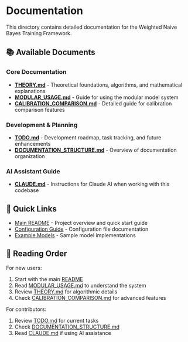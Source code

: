 # Documentation

This directory contains detailed documentation for the Weighted Naive Bayes Training Framework.

## 📚 Available Documents

### Core Documentation
- **[THEORY.md](THEORY.md)** - Theoretical foundations, algorithms, and mathematical explanations
- **[MODULAR_USAGE.md](MODULAR_USAGE.md)** - Guide for using the modular model system
- **[CALIBRATION_COMPARISON.md](CALIBRATION_COMPARISON.md)** - Detailed guide for calibration comparison features

### Development & Planning
- **[TODO.md](TODO.md)** - Development roadmap, task tracking, and future enhancements
- **[DOCUMENTATION_STRUCTURE.md](DOCUMENTATION_STRUCTURE.md)** - Overview of documentation organization

### AI Assistant Guide
- **[CLAUDE.md](CLAUDE.md)** - Instructions for Claude AI when working with this codebase

## 🔗 Quick Links

- [Main README](../README.md) - Project overview and quick start guide
- [Configuration Guide](../config/README.md) - Configuration file documentation
- [Example Models](../models/) - Sample model implementations

## 📖 Reading Order

For new users:
1. Start with the main [README](../README.md)
2. Read [MODULAR_USAGE.md](MODULAR_USAGE.md) to understand the system
3. Review [THEORY.md](THEORY.md) for algorithmic details
4. Check [CALIBRATION_COMPARISON.md](CALIBRATION_COMPARISON.md) for advanced features

For contributors:
1. Review [TODO.md](TODO.md) for current tasks
2. Check [DOCUMENTATION_STRUCTURE.md](DOCUMENTATION_STRUCTURE.md)
3. Read [CLAUDE.md](CLAUDE.md) if using AI assistance